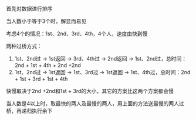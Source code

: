 首先对数据进行排序

当人数小于等于3个时，解显而易见

考虑4个的情况：1st、2nd、3rd、4th，4个人，速度由快到慢

两种过桥方式：

1. 1st、2nd过 -> 1st返回 -> 3rd、4th过 -> 2nd返回 -> 1st、2nd过，总时间：2nd + 1st + 4th + 2nd +2nd
2. 1st、2nd过 -> 1st返回 -> 1st、3rd过 -> 1st返回 -> 1st、4th过，总时间：2nd + 1st + 3rd + 1st + 4th

快慢取决于2nd +2nd和1st + 3rd的大小，其它的方案比这两个方案都会慢

当人数是4以上时，取最快的两人及最慢的两人，用上面的方法送最慢的两人过桥，再递归执行余下
